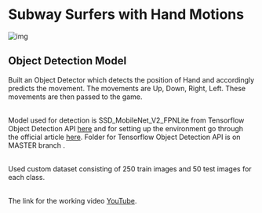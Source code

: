 # Subway Surfers with Hand Motions

![img](https://user-images.githubusercontent.com/57898986/140607483-332a70eb-05ba-44d3-b1e7-b6d3a9036597.png)


## Object Detection Model

Built an Object Detector which detects the position of Hand and accordingly predicts the movement. The movements are Up, Down, Right, Left. These movements are then passed to the game.<br><br>

Model used for detection is SSD_MobileNet_V2_FPNLite from Tensorflow Object Detection API [here](https://github.com/tensorflow/models/blob/master/research/object_detection/g3doc/tf2_detection_zoo.md) and for setting up the environment go through the official article [here](https://tensorflow-object-detection-api-tutorial.readthedocs.io/en/latest/). Folder for Tensorflow Object Detection API is on MASTER branch .<br><br>

Used custom dataset consisting of 250 train images and 50 test images for each class.<br><br>

The link for the working video [YouTube](https://www.youtube.com/watch?v=LYiCKA1DeFg).





